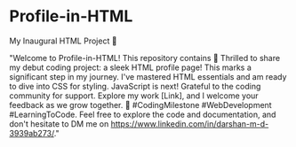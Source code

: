 # Profile-in-HTML
My Inaugural HTML Project 🚀 

"Welcome to Profile-in-HTML! This repository contains 🌟 Thrilled to share my debut coding project: a sleek HTML profile page! This marks a significant step in my journey. I've mastered HTML essentials and am ready to dive into CSS for styling. JavaScript is next! Grateful to the coding community for support. Explore my work [Link], and I welcome your feedback as we grow together. 🚀 #CodingMilestone #WebDevelopment #LearningToCode. Feel free to explore the code and documentation, and don't hesitate to DM me on https://www.linkedin.com/in/darshan-m-d-3939ab273/."
